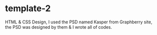 # template-2
HTML &amp; CSS Design, I used the PSD named Kasper from Graphberry site, the PSD was designed by them &amp; I wrote all of codes.
